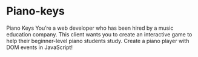 # Piano-keys
Piano Keys
You’re a web developer who has been hired by a music education company. This client wants you to create an interactive game to help their beginner-level piano students study. Create a piano player with DOM events in JavaScript!
